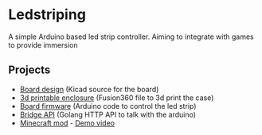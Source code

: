 # Ledstriping
A simple Arduino based led strip controller. Aiming to integrate with games to provide immersion

## Projects

- [Board design](https://github.com/oxodao/Ledstriping/tree/master/LedStrip-Board) (Kicad source for the board)
- [3d printable enclosure](https://github.com/oxodao/Ledstriping/tree/master/LedStrip-Enclosure) (Fusion360 file to 3d print the case)
- [Board firmware](https://github.com/oxodao/Ledstriping/tree/master/LedStrip-Arduino) (Arduino code to control the led strip)
- [Bridge API](https://github.com/oxodao/Ledstriping/tree/master/LedStrip) (Golang HTTP API to talk with the arduino)
- [Minecraft mod](https://github.com/oxodao/Ledstriping/tree/master/LedStrip-MC) - [Demo video](https://www.youtube.com/watch?v=wDBF8xzos4k)
